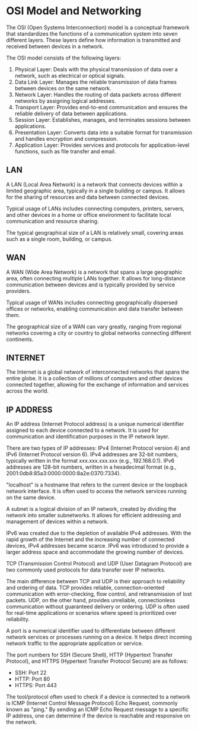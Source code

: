 # OSI Model and Networking

The OSI (Open Systems Interconnection) model is a conceptual framework that standardizes the functions of a communication system into seven different layers. These layers define how information is transmitted and received between devices in a network.

The OSI model consists of the following layers:
1. Physical Layer: Deals with the physical transmission of data over a network, such as electrical or optical signals.
2. Data Link Layer: Manages the reliable transmission of data frames between devices on the same network.
3. Network Layer: Handles the routing of data packets across different networks by assigning logical addresses.
4. Transport Layer: Provides end-to-end communication and ensures the reliable delivery of data between applications.
5. Session Layer: Establishes, manages, and terminates sessions between applications.
6. Presentation Layer: Converts data into a suitable format for transmission and handles encryption and compression.
7. Application Layer: Provides services and protocols for application-level functions, such as file transfer and email.

## LAN

A LAN (Local Area Network) is a network that connects devices within a limited geographic area, typically in a single building or campus. It allows for the sharing of resources and data between connected devices.

Typical usage of LANs includes connecting computers, printers, servers, and other devices in a home or office environment to facilitate local communication and resource sharing.

The typical geographical size of a LAN is relatively small, covering areas such as a single room, building, or campus.

## WAN

A WAN (Wide Area Network) is a network that spans a large geographic area, often connecting multiple LANs together. It allows for long-distance communication between devices and is typically provided by service providers.

Typical usage of WANs includes connecting geographically dispersed offices or networks, enabling communication and data transfer between them.

The geographical size of a WAN can vary greatly, ranging from regional networks covering a city or country to global networks connecting different continents.

## INTERNET

The Internet is a global network of interconnected networks that spans the entire globe. It is a collection of millions of computers and other devices connected together, allowing for the exchange of information and services across the world.

## IP ADDRESS

An IP address (Internet Protocol address) is a unique numerical identifier assigned to each device connected to a network. It is used for communication and identification purposes in the IP network layer.

There are two types of IP addresses: IPv4 (Internet Protocol version 4) and IPv6 (Internet Protocol version 6). IPv4 addresses are 32-bit numbers, typically written in the format xxx.xxx.xxx.xxx (e.g., 192.168.0.1). IPv6 addresses are 128-bit numbers, written in a hexadecimal format (e.g., 2001:0db8:85a3:0000:0000:8a2e:0370:7334).

"localhost" is a hostname that refers to the current device or the loopback network interface. It is often used to access the network services running on the same device.

A subnet is a logical division of an IP network, created by dividing the network into smaller subnetworks. It allows for efficient addressing and management of devices within a network.

IPv6 was created due to the depletion of available IPv4 addresses. With the rapid growth of the Internet and the increasing number of connected devices, IPv4 addresses became scarce. IPv6 was introduced to provide a larger address space and accommodate the growing number of devices.

TCP (Transmission Control Protocol) and UDP (User Datagram Protocol) are two commonly used protocols for data transfer over IP networks.

The main difference between TCP and UDP is their approach to reliability and ordering of data. TCP provides reliable, connection-oriented communication with error-checking, flow control, and retransmission of lost packets. UDP, on the other hand, provides unreliable, connectionless communication without guaranteed delivery or ordering. UDP is often used for real-time applications or scenarios where speed is prioritized over reliability.

A port is a numerical identifier used to differentiate between different network services or processes running on a device. It helps direct incoming network traffic to the appropriate application or service.

The port numbers for SSH (Secure Shell), HTTP (Hypertext Transfer Protocol), and HTTPS (Hypertext Transfer Protocol Secure) are as follows:
- SSH: Port 22
- HTTP: Port 80
- HTTPS: Port 443

The tool/protocol often used to check if a device is connected to a network is ICMP (Internet Control Message Protocol) Echo Request, commonly known as "ping." By sending an ICMP Echo Request message to a specific IP address, one can determine if the device is reachable and responsive on the network.
